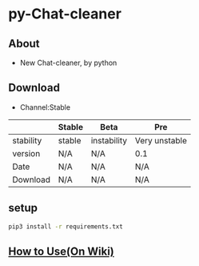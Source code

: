 # py-Chat-cleaner
## About
- New Chat-cleaner, by python

## Download

- Channel:Stable

|           | Stable | Beta        | Pre           |
| --------- | ------ | ----------- | ------------- |
| stability | stable | instability | Very unstable |
| version   | N/A    | N/A         | 0.1           |
| Date      | N/A    | N/A         | N/A           |
| Download  | N/A    | N/A         | N/A           |

## setup

```bash
pip3 install -r requirements.txt
```

## [How to Use(On Wiki)](https://github.com/WU-PIN-JUI/py-Chat-cleaner/wiki)
